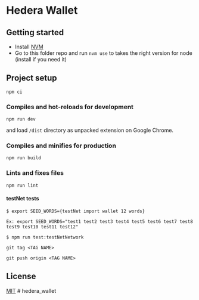 # Hedera Wallet

## Getting started
- Install [NVM](https://github.com/nvm-sh/nvm#installing-and-updating)
- Go to this folder repo and run `nvm use` to takes the right version for node (install if you need it)

## Project setup
```
npm ci
```

### Compiles and hot-reloads for development
```
npm run dev
```

and load `/dist` directory as unpacked extension on Google Chrome.

### Compiles and minifies for production
```
npm run build
```

### Lints and fixes files
```
npm run lint
```

#### testNet __tests__
```
$ export SEED_WORDS={testNet import wallet 12 words}

Ex: export SEED_WORDS="test1 test2 test3 test4 test5 test6 test7 test8 test9 test10 test11 test12"

$ npm run test:testNetNetwork
```

```shell
git tag <TAG NAME>
```

```shell
git push origin <TAG NAME>
```

## License

[MIT](./LICENSE.md)
#   h e d e r a _ w a l l e t  
 